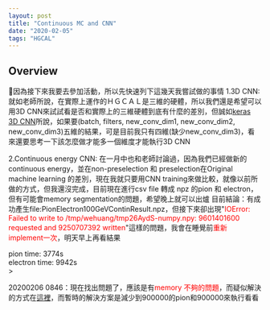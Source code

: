 ```yaml
---
layout: post
title: "Continuous MC and CNN"
date: "2020-02-05"
tags: "HGCAL"
---
```

<h2>Overview</h2>
因為接下來我要去參加活動，所以先快速列下這幾天我嘗試做的事情
1.3D CNN: 就如老師所說，在實際上運作的ＨＧＣＡＬ是三維的硬體，所以我們還是希望可以用3D CNN來試試看是否和實際上的三維硬體到底有什麼的差別，但誠如<a href="https://keras.io/layers/convolutional/" target="_blank">keras 3D CNN</a>所說，如果要(batch, filters, new_conv_dim1, new_conv_dim2, new_conv_dim3)五維的結果，可是目前我只有四維(缺少new_conv_dim3)，看來還要思考一下該怎麼做才能多一個維度才能執行3D CNN

2.Continuous energy CNN: 在一月中也和老師討論過，因為我們已經做新的continuous energy，並在non-preselection 和 preselection在Original machine learning 的差別，現在我就只要用CNN training來做比較，就像以前所做的方式，但我還沒完成，目前現在進行csv file 轉成 npz 的pion 和 electron，但有可能會memory segmentation的問題，希望晚上就可以出爐
目前結論：有成功產生file:PionElectron100GeVContinResult.npz，但接下來卻出現"<span style="color:#ff0000">IOError: Failed to write to /tmp/wehuang/tmp26AydS-numpy.npy: 9601401600 requested and 9250707392 written</span>"這樣的問題，我會在睡覺前<span style="color:#ff0000">重新implement一次</span>，明天早上再看結果

pion time: 3774s<br/>
electron time: 9942s<br/>>

20200206 0846：現在找出問題了，應該是有<span style="color:#ff0000">memory 不夠的問題</span>，而疑似解決的方式在<a href="https://github.com/numpy/numpy/issues/5336" target="_blank">這裡</a>，而暫時的解決方案是減少到900000的pion和900000來執行看看